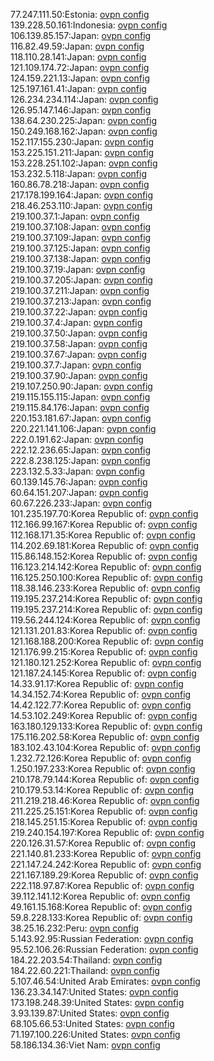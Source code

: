 77.247.111.50:Estonia: [ovpn config](vpn/77_247_111_50.ovpn)  
139.228.50.161:Indonesia: [ovpn config](vpn/139_228_50_161.ovpn)  
106.139.85.157:Japan: [ovpn config](vpn/106_139_85_157.ovpn)  
116.82.49.59:Japan: [ovpn config](vpn/116_82_49_59.ovpn)  
118.110.28.141:Japan: [ovpn config](vpn/118_110_28_141.ovpn)  
121.109.174.72:Japan: [ovpn config](vpn/121_109_174_72.ovpn)  
124.159.221.13:Japan: [ovpn config](vpn/124_159_221_13.ovpn)  
125.197.161.41:Japan: [ovpn config](vpn/125_197_161_41.ovpn)  
126.234.234.114:Japan: [ovpn config](vpn/126_234_234_114.ovpn)  
126.95.147.146:Japan: [ovpn config](vpn/126_95_147_146.ovpn)  
138.64.230.225:Japan: [ovpn config](vpn/138_64_230_225.ovpn)  
150.249.168.162:Japan: [ovpn config](vpn/150_249_168_162.ovpn)  
152.117.155.230:Japan: [ovpn config](vpn/152_117_155_230.ovpn)  
153.225.151.211:Japan: [ovpn config](vpn/153_225_151_211.ovpn)  
153.228.251.102:Japan: [ovpn config](vpn/153_228_251_102.ovpn)  
153.232.5.118:Japan: [ovpn config](vpn/153_232_5_118.ovpn)  
160.86.78.218:Japan: [ovpn config](vpn/160_86_78_218.ovpn)  
217.178.199.164:Japan: [ovpn config](vpn/217_178_199_164.ovpn)  
218.46.253.110:Japan: [ovpn config](vpn/218_46_253_110.ovpn)  
219.100.37.1:Japan: [ovpn config](vpn/219_100_37_1.ovpn)  
219.100.37.108:Japan: [ovpn config](vpn/219_100_37_108.ovpn)  
219.100.37.109:Japan: [ovpn config](vpn/219_100_37_109.ovpn)  
219.100.37.125:Japan: [ovpn config](vpn/219_100_37_125.ovpn)  
219.100.37.138:Japan: [ovpn config](vpn/219_100_37_138.ovpn)  
219.100.37.19:Japan: [ovpn config](vpn/219_100_37_19.ovpn)  
219.100.37.205:Japan: [ovpn config](vpn/219_100_37_205.ovpn)  
219.100.37.211:Japan: [ovpn config](vpn/219_100_37_211.ovpn)  
219.100.37.213:Japan: [ovpn config](vpn/219_100_37_213.ovpn)  
219.100.37.22:Japan: [ovpn config](vpn/219_100_37_22.ovpn)  
219.100.37.4:Japan: [ovpn config](vpn/219_100_37_4.ovpn)  
219.100.37.50:Japan: [ovpn config](vpn/219_100_37_50.ovpn)  
219.100.37.58:Japan: [ovpn config](vpn/219_100_37_58.ovpn)  
219.100.37.67:Japan: [ovpn config](vpn/219_100_37_67.ovpn)  
219.100.37.7:Japan: [ovpn config](vpn/219_100_37_7.ovpn)  
219.100.37.90:Japan: [ovpn config](vpn/219_100_37_90.ovpn)  
219.107.250.90:Japan: [ovpn config](vpn/219_107_250_90.ovpn)  
219.115.155.115:Japan: [ovpn config](vpn/219_115_155_115.ovpn)  
219.115.84.176:Japan: [ovpn config](vpn/219_115_84_176.ovpn)  
220.153.181.67:Japan: [ovpn config](vpn/220_153_181_67.ovpn)  
220.221.141.106:Japan: [ovpn config](vpn/220_221_141_106.ovpn)  
222.0.191.62:Japan: [ovpn config](vpn/222_0_191_62.ovpn)  
222.12.236.65:Japan: [ovpn config](vpn/222_12_236_65.ovpn)  
222.8.238.125:Japan: [ovpn config](vpn/222_8_238_125.ovpn)  
223.132.5.33:Japan: [ovpn config](vpn/223_132_5_33.ovpn)  
60.139.145.76:Japan: [ovpn config](vpn/60_139_145_76.ovpn)  
60.64.151.207:Japan: [ovpn config](vpn/60_64_151_207.ovpn)  
60.67.226.233:Japan: [ovpn config](vpn/60_67_226_233.ovpn)  
101.235.197.70:Korea Republic of: [ovpn config](vpn/101_235_197_70.ovpn)  
112.166.99.167:Korea Republic of: [ovpn config](vpn/112_166_99_167.ovpn)  
112.168.171.35:Korea Republic of: [ovpn config](vpn/112_168_171_35.ovpn)  
114.202.69.181:Korea Republic of: [ovpn config](vpn/114_202_69_181.ovpn)  
115.86.148.152:Korea Republic of: [ovpn config](vpn/115_86_148_152.ovpn)  
116.123.214.142:Korea Republic of: [ovpn config](vpn/116_123_214_142.ovpn)  
116.125.250.100:Korea Republic of: [ovpn config](vpn/116_125_250_100.ovpn)  
118.38.146.233:Korea Republic of: [ovpn config](vpn/118_38_146_233.ovpn)  
119.195.237.214:Korea Republic of: [ovpn config](vpn/119_195_237_214.ovpn)  
119.195.237.214:Korea Republic of: [ovpn config](vpn/119_195_237_214.ovpn)  
119.56.244.124:Korea Republic of: [ovpn config](vpn/119_56_244_124.ovpn)  
121.131.201.83:Korea Republic of: [ovpn config](vpn/121_131_201_83.ovpn)  
121.168.188.200:Korea Republic of: [ovpn config](vpn/121_168_188_200.ovpn)  
121.176.99.215:Korea Republic of: [ovpn config](vpn/121_176_99_215.ovpn)  
121.180.121.252:Korea Republic of: [ovpn config](vpn/121_180_121_252.ovpn)  
121.187.24.145:Korea Republic of: [ovpn config](vpn/121_187_24_145.ovpn)  
14.33.91.17:Korea Republic of: [ovpn config](vpn/14_33_91_17.ovpn)  
14.34.152.74:Korea Republic of: [ovpn config](vpn/14_34_152_74.ovpn)  
14.42.122.77:Korea Republic of: [ovpn config](vpn/14_42_122_77.ovpn)  
14.53.102.249:Korea Republic of: [ovpn config](vpn/14_53_102_249.ovpn)  
163.180.129.133:Korea Republic of: [ovpn config](vpn/163_180_129_133.ovpn)  
175.116.202.58:Korea Republic of: [ovpn config](vpn/175_116_202_58.ovpn)  
183.102.43.104:Korea Republic of: [ovpn config](vpn/183_102_43_104.ovpn)  
1.232.72.126:Korea Republic of: [ovpn config](vpn/1_232_72_126.ovpn)  
1.250.197.233:Korea Republic of: [ovpn config](vpn/1_250_197_233.ovpn)  
210.178.79.144:Korea Republic of: [ovpn config](vpn/210_178_79_144.ovpn)  
210.179.53.14:Korea Republic of: [ovpn config](vpn/210_179_53_14.ovpn)  
211.219.218.46:Korea Republic of: [ovpn config](vpn/211_219_218_46.ovpn)  
211.225.25.151:Korea Republic of: [ovpn config](vpn/211_225_25_151.ovpn)  
218.145.251.15:Korea Republic of: [ovpn config](vpn/218_145_251_15.ovpn)  
219.240.154.197:Korea Republic of: [ovpn config](vpn/219_240_154_197.ovpn)  
220.126.31.57:Korea Republic of: [ovpn config](vpn/220_126_31_57.ovpn)  
221.140.81.233:Korea Republic of: [ovpn config](vpn/221_140_81_233.ovpn)  
221.147.24.242:Korea Republic of: [ovpn config](vpn/221_147_24_242.ovpn)  
221.167.189.29:Korea Republic of: [ovpn config](vpn/221_167_189_29.ovpn)  
222.118.97.87:Korea Republic of: [ovpn config](vpn/222_118_97_87.ovpn)  
39.112.141.12:Korea Republic of: [ovpn config](vpn/39_112_141_12.ovpn)  
49.161.15.168:Korea Republic of: [ovpn config](vpn/49_161_15_168.ovpn)  
59.8.228.133:Korea Republic of: [ovpn config](vpn/59_8_228_133.ovpn)  
38.25.16.232:Peru: [ovpn config](vpn/38_25_16_232.ovpn)  
5.143.92.95:Russian Federation: [ovpn config](vpn/5_143_92_95.ovpn)  
95.52.106.26:Russian Federation: [ovpn config](vpn/95_52_106_26.ovpn)  
184.22.203.54:Thailand: [ovpn config](vpn/184_22_203_54.ovpn)  
184.22.60.221:Thailand: [ovpn config](vpn/184_22_60_221.ovpn)  
5.107.46.54:United Arab Emirates: [ovpn config](vpn/5_107_46_54.ovpn)  
136.23.34.147:United States: [ovpn config](vpn/136_23_34_147.ovpn)  
173.198.248.39:United States: [ovpn config](vpn/173_198_248_39.ovpn)  
3.93.139.87:United States: [ovpn config](vpn/3_93_139_87.ovpn)  
68.105.66.53:United States: [ovpn config](vpn/68_105_66_53.ovpn)  
71.197.100.226:United States: [ovpn config](vpn/71_197_100_226.ovpn)  
58.186.134.36:Viet Nam: [ovpn config](vpn/58_186_134_36.ovpn)  
